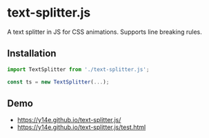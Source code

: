 # text-splitter.js
A text splitter in JS for CSS animations. Supports line breaking rules.
## Installation
```js
import TextSplitter from './text-splitter.js';

const ts = new TextSplitter(...);
```
## Demo
- https://y14e.github.io/text-splitter.js/
- https://y14e.github.io/text-splitter.js/test.html
